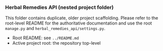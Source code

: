 ### Herbal Remedies API (nested project folder)

This folder contains duplicate, older project scaffolding. Please refer to the root-level README for the authoritative documentation and use the root `manage.py` and `herbal_remedies_api/settings.py`.

- Root README: see `../README.md`
- Active project root: the repository top-level
